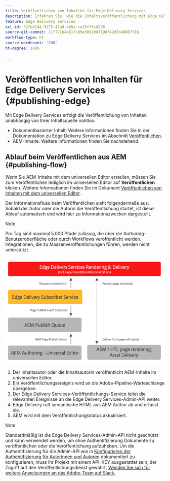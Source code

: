 ```yaml
---
title: Veröffentlichen von Inhalten für Edge Delivery Services
description: Erfahren Sie, wie die Inhaltsveröffentlichung mit Edge Delivery Services funktioniert und wie Sie AEM-Inhalte mit Edge Delivery Services veröffentlichen.
feature: Edge Delivery Services
exl-id: 32fbb144-9175-47a9-bb5a-ca15f3fcd2d8
source-git-commit: 11f721b4a617c99e30329d7196f42d7b48067f1b
workflow-type: ht
source-wordcount: '280'
ht-degree: 100%

---
```



# Veröffentlichen von Inhalten für Edge Delivery Services {#publishing-edge}

Mit Edge Delivery Services erfolgt die Veröffentlichung von Inhalten unabhängig von Ihrer Inhaltsquelle nahtlos:

* Dokumentbasierter Inhalt: Weitere Informationen finden Sie in der Dokumentation zu Edge Delivery Services im Abschnitt [Veröffentlichen](/help/edge/docs/authoring.md).
* AEM-Inhalte: Weitere Informationen finden Sie nachstehend.

## Ablauf beim Veröffentlichen aus AEM {#publishing-flow}

Wenn Sie AEM-Inhalte mit dem universellen Editor erstellen, müssen Sie zum Veröffentlichen lediglich im universellen Editor auf **Veröffentlichen** klicken. Weitere Informationen finden Sie im Dokument [Veröffentlichen von Inhalten mit dem universellen Editor](/help/sites-cloud/authoring/universal-editor/publishing.md).

Der Informationsfluss beim Veröffentlichen sieht folgendermaße aus. Sobald der Autor oder die Autorin die Veröffentlichung startet, ist dieser Ablauf automatisch und wird hier zu Informationszwecken dargestellt.

>[!NOTE]
>
>Pro Tag sind maximal 5.000 Pfade zulässig, die über die Authoring-Benutzeroberfläche oder durch Workflows veröffentlicht werden. Integrationen, die zu Massenveröffentlichungen führen, werden nicht unterstützt.

![Informationsfluss beim Veröffentlichen aus AEM in Edge Delivery Services](assets/publishing-flow.png)

1. Der Inhaltsautor oder die Inhaltsautorin veröffentlicht AEM-Inhalte im universellen Editor.
1. Ein Veröffentlichungsereignis wird an die Adobe-Pipeline-Warteschlange übergeben.
1. Der Edge Delivery Services-Veröffentlichungs-Service leitet die relevanten Ereignisse an die Edge Delivery Services-Admin-API weiter.
1. Edge Delivery ruft semantische HTML aus AEM Author ab und erfasst sie.
1. AEM wird mit dem Veröffentlichungsstatus aktualisiert.

>[!NOTE]
>
>Standardmäßig ist die Edge Delivery Services-Admin-API nicht geschützt und kann verwendet werden, um ohne Authentifizierung Dokumente zu veröffentlichen oder die Veröffentlichung aufzuheben. Um die Authentifizierung für die Admin-API wie in [Konfigurieren der Authentifizierung für Autorinnen und Autoren](https://www.aem.live/docs/authentication-setup-authoring) dokumentiert zu konfigurieren, muss Ihr Projekt mit einem API_KEY ausgestattet sein, der Zugriff auf den Veröffentlichungsdienst gewährt. [Wenden Sie sich für weitere Anweisungen an das Adobe-Team auf Slack.](/help/edge/docs/slack.md)

